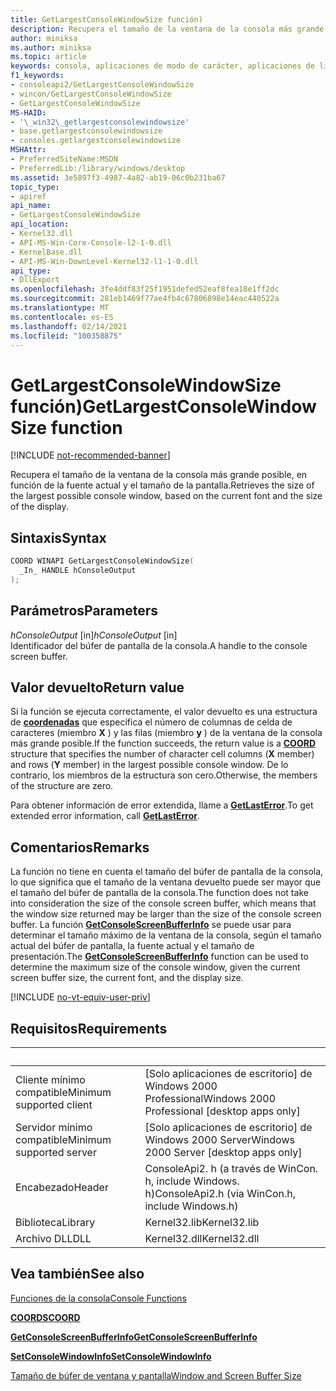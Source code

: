 ```yaml
---
title: GetLargestConsoleWindowSize función)
description: Recupera el tamaño de la ventana de la consola más grande posible, en función de la fuente actual y el tamaño de la pantalla.
author: miniksa
ms.author: miniksa
ms.topic: article
keywords: consola, aplicaciones de modo de carácter, aplicaciones de línea de comandos, aplicaciones de terminal, API de consola
f1_keywords:
- consoleapi2/GetLargestConsoleWindowSize
- wincon/GetLargestConsoleWindowSize
- GetLargestConsoleWindowSize
MS-HAID:
- '\_win32\_getlargestconsolewindowsize'
- base.getlargestconsolewindowsize
- consoles.getlargestconsolewindowsize
MSHAttr:
- PreferredSiteName:MSDN
- PreferredLib:/library/windows/desktop
ms.assetid: 3e5897f3-4987-4a82-ab19-06c0b231ba67
topic_type:
- apiref
api_name:
- GetLargestConsoleWindowSize
api_location:
- Kernel32.dll
- API-MS-Win-Core-Console-l2-1-0.dll
- KernelBase.dll
- API-MS-Win-DownLevel-Kernel32-l1-1-0.dll
api_type:
- DllExport
ms.openlocfilehash: 3fe4ddf83f25f1951defed52eaf8fea18e1ff2dc
ms.sourcegitcommit: 281eb1469f77ae4fb4c67806898e14eac440522a
ms.translationtype: MT
ms.contentlocale: es-ES
ms.lasthandoff: 02/14/2021
ms.locfileid: "100358875"
---
```

# <a name="getlargestconsolewindowsize-function"></a><span data-ttu-id="4c6f8-104">GetLargestConsoleWindowSize función)</span><span class="sxs-lookup"><span data-stu-id="4c6f8-104">GetLargestConsoleWindowSize function</span></span>

[!INCLUDE [not-recommended-banner](./includes/not-recommended-banner.md)]

<span data-ttu-id="4c6f8-105">Recupera el tamaño de la ventana de la consola más grande posible, en función de la fuente actual y el tamaño de la pantalla.</span><span class="sxs-lookup"><span data-stu-id="4c6f8-105">Retrieves the size of the largest possible console window, based on the current font and the size of the display.</span></span>

## <a name="syntax"></a><span data-ttu-id="4c6f8-106">Sintaxis</span><span class="sxs-lookup"><span data-stu-id="4c6f8-106">Syntax</span></span>

```C
COORD WINAPI GetLargestConsoleWindowSize(
  _In_ HANDLE hConsoleOutput
);
```

## <a name="parameters"></a><span data-ttu-id="4c6f8-107">Parámetros</span><span class="sxs-lookup"><span data-stu-id="4c6f8-107">Parameters</span></span>

<span data-ttu-id="4c6f8-108">*hConsoleOutput* \[in\]</span><span class="sxs-lookup"><span data-stu-id="4c6f8-108">*hConsoleOutput* \[in\]</span></span>  
<span data-ttu-id="4c6f8-109">Identificador del búfer de pantalla de la consola.</span><span class="sxs-lookup"><span data-stu-id="4c6f8-109">A handle to the console screen buffer.</span></span>

## <a name="return-value"></a><span data-ttu-id="4c6f8-110">Valor devuelto</span><span class="sxs-lookup"><span data-stu-id="4c6f8-110">Return value</span></span>

<span data-ttu-id="4c6f8-111">Si la función se ejecuta correctamente, el valor devuelto es una estructura de [**coordenadas**](coord-str.md) que especifica el número de columnas de celda de caracteres (miembro **X** ) y las filas (miembro **y** ) de la ventana de la consola más grande posible.</span><span class="sxs-lookup"><span data-stu-id="4c6f8-111">If the function succeeds, the return value is a [**COORD**](coord-str.md) structure that specifies the number of character cell columns (**X** member) and rows (**Y** member) in the largest possible console window.</span></span> <span data-ttu-id="4c6f8-112">De lo contrario, los miembros de la estructura son cero.</span><span class="sxs-lookup"><span data-stu-id="4c6f8-112">Otherwise, the members of the structure are zero.</span></span>

<span data-ttu-id="4c6f8-113">Para obtener información de error extendida, llame a [**GetLastError**](/windows/win32/api/errhandlingapi/nf-errhandlingapi-getlasterror).</span><span class="sxs-lookup"><span data-stu-id="4c6f8-113">To get extended error information, call [**GetLastError**](/windows/win32/api/errhandlingapi/nf-errhandlingapi-getlasterror).</span></span>

## <a name="remarks"></a><span data-ttu-id="4c6f8-114">Comentarios</span><span class="sxs-lookup"><span data-stu-id="4c6f8-114">Remarks</span></span>

<span data-ttu-id="4c6f8-115">La función no tiene en cuenta el tamaño del búfer de pantalla de la consola, lo que significa que el tamaño de la ventana devuelto puede ser mayor que el tamaño del búfer de pantalla de la consola.</span><span class="sxs-lookup"><span data-stu-id="4c6f8-115">The function does not take into consideration the size of the console screen buffer, which means that the window size returned may be larger than the size of the console screen buffer.</span></span> <span data-ttu-id="4c6f8-116">La función [**GetConsoleScreenBufferInfo**](getconsolescreenbufferinfo.md) se puede usar para determinar el tamaño máximo de la ventana de la consola, según el tamaño actual del búfer de pantalla, la fuente actual y el tamaño de presentación.</span><span class="sxs-lookup"><span data-stu-id="4c6f8-116">The [**GetConsoleScreenBufferInfo**](getconsolescreenbufferinfo.md) function can be used to determine the maximum size of the console window, given the current screen buffer size, the current font, and the display size.</span></span>

[!INCLUDE [no-vt-equiv-user-priv](./includes/no-vt-equiv-user-priv.md)]

## <a name="requirements"></a><span data-ttu-id="4c6f8-117">Requisitos</span><span class="sxs-lookup"><span data-stu-id="4c6f8-117">Requirements</span></span>

| &nbsp; | &nbsp; |
|-|-|
| <span data-ttu-id="4c6f8-118">Cliente mínimo compatible</span><span class="sxs-lookup"><span data-stu-id="4c6f8-118">Minimum supported client</span></span> | <span data-ttu-id="4c6f8-119">\[Solo aplicaciones de escritorio\] de Windows 2000 Professional</span><span class="sxs-lookup"><span data-stu-id="4c6f8-119">Windows 2000 Professional \[desktop apps only\]</span></span> |
| <span data-ttu-id="4c6f8-120">Servidor mínimo compatible</span><span class="sxs-lookup"><span data-stu-id="4c6f8-120">Minimum supported server</span></span> | <span data-ttu-id="4c6f8-121">\[Solo aplicaciones de escritorio\] de Windows 2000 Server</span><span class="sxs-lookup"><span data-stu-id="4c6f8-121">Windows 2000 Server \[desktop apps only\]</span></span> |
| <span data-ttu-id="4c6f8-122">Encabezado</span><span class="sxs-lookup"><span data-stu-id="4c6f8-122">Header</span></span> | <span data-ttu-id="4c6f8-123">ConsoleApi2. h (a través de WinCon. h, include Windows. h)</span><span class="sxs-lookup"><span data-stu-id="4c6f8-123">ConsoleApi2.h (via WinCon.h, include Windows.h)</span></span> |
| <span data-ttu-id="4c6f8-124">Biblioteca</span><span class="sxs-lookup"><span data-stu-id="4c6f8-124">Library</span></span> | <span data-ttu-id="4c6f8-125">Kernel32.lib</span><span class="sxs-lookup"><span data-stu-id="4c6f8-125">Kernel32.lib</span></span> |
| <span data-ttu-id="4c6f8-126">Archivo DLL</span><span class="sxs-lookup"><span data-stu-id="4c6f8-126">DLL</span></span> | <span data-ttu-id="4c6f8-127">Kernel32.dll</span><span class="sxs-lookup"><span data-stu-id="4c6f8-127">Kernel32.dll</span></span> |

## <a name="see-also"></a><span data-ttu-id="4c6f8-128">Vea también</span><span class="sxs-lookup"><span data-stu-id="4c6f8-128">See also</span></span>

[<span data-ttu-id="4c6f8-129">Funciones de la consola</span><span class="sxs-lookup"><span data-stu-id="4c6f8-129">Console Functions</span></span>](console-functions.md)

[<span data-ttu-id="4c6f8-130">**COORDS**</span><span class="sxs-lookup"><span data-stu-id="4c6f8-130">**COORD**</span></span>](coord-str.md)

[<span data-ttu-id="4c6f8-131">**GetConsoleScreenBufferInfo**</span><span class="sxs-lookup"><span data-stu-id="4c6f8-131">**GetConsoleScreenBufferInfo**</span></span>](getconsolescreenbufferinfo.md)

[<span data-ttu-id="4c6f8-132">**SetConsoleWindowInfo**</span><span class="sxs-lookup"><span data-stu-id="4c6f8-132">**SetConsoleWindowInfo**</span></span>](setconsolewindowinfo.md)

[<span data-ttu-id="4c6f8-133">Tamaño de búfer de ventana y pantalla</span><span class="sxs-lookup"><span data-stu-id="4c6f8-133">Window and Screen Buffer Size</span></span>](window-and-screen-buffer-size.md)